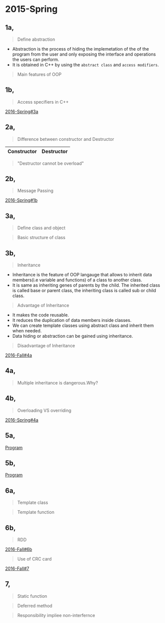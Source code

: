 # 2015-Spring

## 1a,

>Define abstraction

- Abstraction is the process of hiding the implemetation of the of the program from the user and only exposing the interface and operations the users can perform.
- It is obtained in C++ by using the `abstract class` and `access modifiers`.

>Main features of OOP

## 1b,

>Access specifiers in C++

[2016-Spring#3a]()

## 2a,

>Difference between constructor and Destructor

|**Constructor**|**Destructor**|
|--|--|

>"Destructor cannot be overload"

## 2b,

>Message Passing

[2016-Spring#1b]()

## 3a,

>Define class and object

>Basic structure of class

## 3b,

>Inheritance

- Inheritance is the feature of OOP langauge that allows to inherit data members(i.e variable and functions) of a class to another class.
- It is same as inheriting genes of parents by the child. The inherited class is called base or parent class, the inheriting class is called sub or child class.

>Advantage of Inheritance

- It makes the code reusable.
- It reduces the duplication of data members inside classes.
- We can create template classes using abstract class and inherit them when needed.
- Data hiding or abstraction can be gained using inheritance.

>Disadvantage of Inheritance

[2016-Fall#4a]()

## 4a,

>Multiple inheritance is dangerous.Why?

## 4b,

>Overloading VS overriding

[2016-Spring#4a]()

## 5a,

[Program]()

## 5b,

[Program]()

## 6a,

>Template class

>Template function

## 6b,

>RDD

[2016-Fall#6b]()

>Use of CRC card

[2016-Fall#7]()

## 7,

>Static function

>Deferred method

>Responsibility impliee non-interfernce